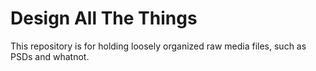 Design All The Things
=====================

This repository is for holding loosely organized raw media files, such as PSDs
and whatnot.
